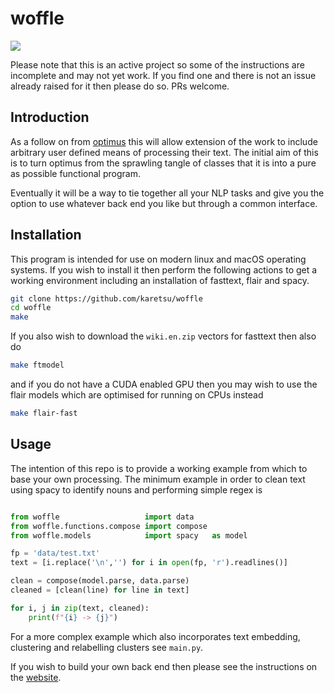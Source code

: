 # woffle

![](https://travis-ci.com/karetsu/woffle.svg?branch=develop)

Please note that this is an active project so some of the instructions are
incomplete and may not yet work. If you find one and there is not an issue
already raised for it then please do so. PRs welcome.

## Introduction

As a follow on from [optimus](https://github.com/datasciencecampus/optimus) this will allow extension of the work to include
arbitrary user defined means of processing their text. The initial aim of this
is to turn optimus from the sprawling tangle of classes that it is into a pure
as possible functional program.

Eventually it will be a way to tie together all your NLP tasks and give you the
option to use whatever back end you like but through a common interface.


## Installation

This program is intended for use on modern linux and macOS operating systems. If
you wish to install it then perform the following actions to get a working
environment including an installation of fasttext, flair and spacy.

``` sh
git clone https://github.com/karetsu/woffle
cd woffle
make
```

If you also wish to download the `wiki.en.zip` vectors for fasttext then also do

``` sh
make ftmodel
```

and if you do not have a CUDA enabled GPU then you may wish to use the flair
models which are optimised for running on CPUs instead

``` sh
make flair-fast
```



## Usage

The intention of this repo is to provide a working example from which to base
your own processing. The minimum example in order to clean text using spacy to
identify nouns and performing simple regex is

``` python

from woffle                   import data
from woffle.functions.compose import compose
from woffle.models            import spacy   as model

fp = 'data/test.txt'
text = [i.replace('\n','') for i in open(fp, 'r').readlines()]

clean = compose(model.parse, data.parse)
cleaned = [clean(line) for line in text]

for i, j in zip(text, cleaned):
    print(f"{i} -> {j}")
```

For a more complex example which also incorporates text embedding, clustering
and relabelling clusters see `main.py`.

If you wish to build your own back end then please see the instructions on the [website](https://karetsu.github.io/woffle).
